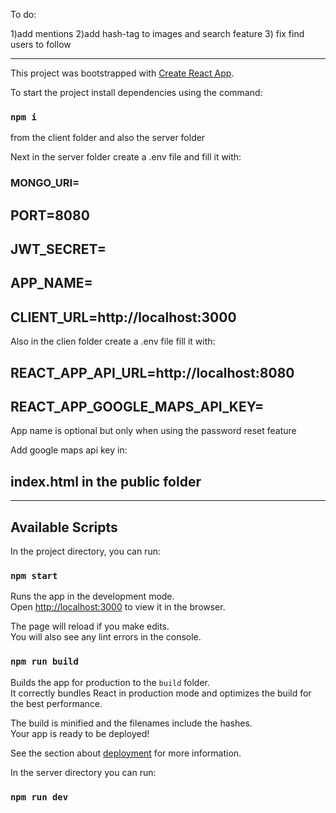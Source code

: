 To do: 

1)add mentions
2)add hash-tag to images and search feature
3) fix find users to follow



------------------------------------------------------------
This project was bootstrapped with [Create React App](https://github.com/facebook/create-react-app).

To start the project install dependencies using the command:
### `npm i` 

from the client folder and also the server folder

Next in the server folder create a .env file and fill it with:

### MONGO_URI=

## PORT=8080

## JWT_SECRET=

## APP_NAME=

## CLIENT_URL=http://localhost:3000

Also in the clien folder create a .env file fill it with:

## REACT_APP_API_URL=http://localhost:8080

## REACT_APP_GOOGLE_MAPS_API_KEY=

App name is optional but only when using the password reset feature

Add google maps api key in:

## index.html in the public folder
---------------------------------------

## Available Scripts

In the project directory, you can run:

### `npm start`

Runs the app in the development mode.<br />
Open [http://localhost:3000](http://localhost:3000) to view it in the browser.

The page will reload if you make edits.<br />
You will also see any lint errors in the console.

### `npm run build`

Builds the app for production to the `build` folder.<br />
It correctly bundles React in production mode and optimizes the build for the best performance.

The build is minified and the filenames include the hashes.<br />
Your app is ready to be deployed!

See the section about [deployment](https://facebook.github.io/create-react-app/docs/deployment) for more information.

In the server directory you can run:

### `npm run dev`
